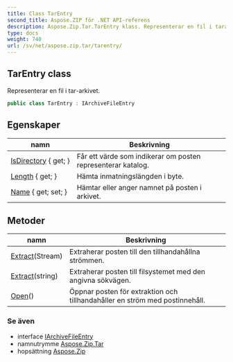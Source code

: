 ```yaml
---
title: Class TarEntry
second_title: Aspose.ZIP för .NET API-referens
description: Aspose.Zip.Tar.TarEntry klass. Representerar en fil i tararkivet.
type: docs
weight: 740
url: /sv/net/aspose.zip.tar/tarentry/
---
```

## TarEntry class

Representerar en fil i tar-arkivet.

```csharp
public class TarEntry : IArchiveFileEntry
```

## Egenskaper

| namn | Beskrivning |
| --- | --- |
| [IsDirectory](../../aspose.zip.tar/tarentry/isdirectory/) { get; } | Får ett värde som indikerar om posten representerar katalog. |
| [Length](../../aspose.zip.tar/tarentry/length/) { get; } | Hämta inmatningslängden i byte. |
| [Name](../../aspose.zip.tar/tarentry/name/) { get; set; } | Hämtar eller anger namnet på posten i arkivet. |

## Metoder

| namn | Beskrivning |
| --- | --- |
| [Extract](../../aspose.zip.tar/tarentry/extract/#extract_1)(Stream) | Extraherar posten till den tillhandahållna strömmen. |
| [Extract](../../aspose.zip.tar/tarentry/extract/#extract)(string) | Extraherar posten till filsystemet med den angivna sökvägen. |
| [Open](../../aspose.zip.tar/tarentry/open/)() | Öppnar posten för extraktion och tillhandahåller en ström med postinnehåll. |

### Se även

* interface [IArchiveFileEntry](../../aspose.zip/iarchivefileentry/)
* namnutrymme [Aspose.Zip.Tar](../../aspose.zip.tar/)
* hopsättning [Aspose.Zip](../../)


